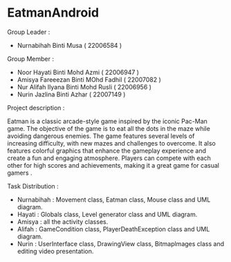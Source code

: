 # EatmanAndroid

Group Leader : 

- Nurnabihah Binti Musa ( 22006584 )

Group Member :

- Noor Hayati Binti Mohd Azmi ( 22006947 )
- Amisya Fareeezan Binti MOhd Fadhil ( 22007082 )
- Nur Alifah Ilyana Binti Mohd Rusli ( 22006956 )
- Nurin Jazlina Binti Azhar ( 22007149 )

Project description :

Eatman is a classic arcade-style game inspired by the iconic Pac-Man game. 
The objective of the game is to eat all the dots in the maze while avoiding dangerous enemies. 
The game features several levels of increasing difficulty, with new mazes and challenges to overcome. 
It also features colorful graphics that enhance the gameplay experience and create a fun and engaging atmosphere. 
Players can compete with each other for high scores and achievements, making it a great game for casual gamers .

Task Distribution : 

- Nurnabihah : Movement class, Eatman class, Mouse class and UML diagram. 
- Hayati     : Globals class, Level generator class and UML diagram.               
- Amisya     : all the activity classes.      
- Alifah     : GameCondition class, PlayerDeathException class and UML diagram.              
- Nurin      : UserInterface class, DrawingView class, Bitmaplmages class and editing video presentation. 
